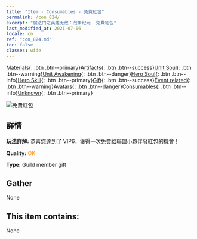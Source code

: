 ```yaml
---
title: "Item - Consumables - 免費紅包"
permalink: /con_824/
excerpt: "魔法门之英雄无敌：战争纪元  免費紅包"
last_modified_at: 2021-07-06
locale: cn
ref: "con_824.md"
toc: false
classes: wide
---
```

 [Materials](/ItemsCN/){: .btn .btn--primary}[Artifacts](/ItemsCN/Artifacts/){: .btn .btn--success}[Unit Soul](/ItemsCN/UnitSoul/){: .btn .btn--warning}[Unit Awakening](/ItemsCN/UnitAwakening/){: .btn .btn--danger}[Hero Soul](/ItemsCN/HeroSoul/){: .btn .btn--info}[Hero Skill](/ItemsCN/HeroSkill/){: .btn .btn--primary}[Gift](/ItemsCN/Gift/){: .btn .btn--success}[Event related](/ItemsCN/Events/){: .btn .btn--warning}[Avatars](/ItemsCN/Avatars/){: .btn .btn--danger}[Consumables](/ItemsCN/Consumables/){: .btn .btn--info}[Unknown](/ItemsCN/Unknown/){: .btn .btn--primary}

 ![免費紅包](/images/t/i_red_1.png)

## 詳情
 **玩法詳解:** 恭喜您達到了 VIP6，獲得一次免費給聯盟小夥伴發紅包的機會！

 **Quality:** <span style="color: #FF8C00">OK</span>

 **Type:** Guild member gift

## Gather

  None

## This item contains:

  None

